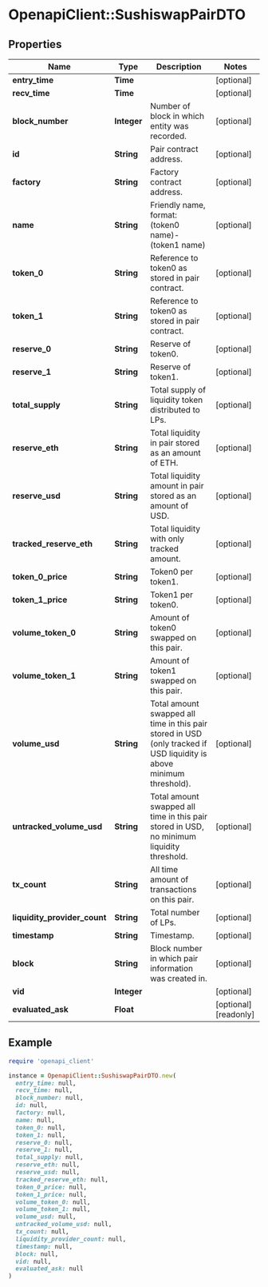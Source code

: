 # OpenapiClient::SushiswapPairDTO

## Properties

| Name | Type | Description | Notes |
| ---- | ---- | ----------- | ----- |
| **entry_time** | **Time** |  | [optional] |
| **recv_time** | **Time** |  | [optional] |
| **block_number** | **Integer** | Number of block in which entity was recorded. | [optional] |
| **id** | **String** | Pair contract address. | [optional] |
| **factory** | **String** | Factory contract address. | [optional] |
| **name** | **String** | Friendly name, format: (token0 name)-(token1 name) | [optional] |
| **token_0** | **String** | Reference to token0 as stored in pair contract. | [optional] |
| **token_1** | **String** | Reference to token0 as stored in pair contract. | [optional] |
| **reserve_0** | **String** | Reserve of token0. | [optional] |
| **reserve_1** | **String** | Reserve of token1. | [optional] |
| **total_supply** | **String** | Total supply of liquidity token distributed to LPs. | [optional] |
| **reserve_eth** | **String** | Total liquidity in pair stored as an amount of ETH. | [optional] |
| **reserve_usd** | **String** | Total liquidity amount in pair stored as an amount of USD. | [optional] |
| **tracked_reserve_eth** | **String** | Total liquidity with only tracked amount. | [optional] |
| **token_0_price** | **String** | Token0 per token1. | [optional] |
| **token_1_price** | **String** | Token1 per token0. | [optional] |
| **volume_token_0** | **String** | Amount of token0 swapped on this pair. | [optional] |
| **volume_token_1** | **String** | Amount of token1 swapped on this pair. | [optional] |
| **volume_usd** | **String** | Total amount swapped all time in this pair stored in USD (only tracked if USD liquidity is above minimum threshold). | [optional] |
| **untracked_volume_usd** | **String** | Total amount swapped all time in this pair stored in USD, no minimum liquidity threshold. | [optional] |
| **tx_count** | **String** | All time amount of transactions on this pair. | [optional] |
| **liquidity_provider_count** | **String** | Total number of LPs. | [optional] |
| **timestamp** | **String** | Timestamp. | [optional] |
| **block** | **String** | Block number in which pair information was created in. | [optional] |
| **vid** | **Integer** |  | [optional] |
| **evaluated_ask** | **Float** |  | [optional][readonly] |

## Example

```ruby
require 'openapi_client'

instance = OpenapiClient::SushiswapPairDTO.new(
  entry_time: null,
  recv_time: null,
  block_number: null,
  id: null,
  factory: null,
  name: null,
  token_0: null,
  token_1: null,
  reserve_0: null,
  reserve_1: null,
  total_supply: null,
  reserve_eth: null,
  reserve_usd: null,
  tracked_reserve_eth: null,
  token_0_price: null,
  token_1_price: null,
  volume_token_0: null,
  volume_token_1: null,
  volume_usd: null,
  untracked_volume_usd: null,
  tx_count: null,
  liquidity_provider_count: null,
  timestamp: null,
  block: null,
  vid: null,
  evaluated_ask: null
)
```

